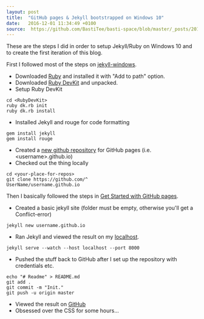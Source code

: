 ```yaml
---
layout: post
title:  "GitHub pages & Jekyll bootstrapped on Windows 10"
date:   2016-12-01 11:34:49 +0100
source:  https://github.com/BastiTee/basti-space/blob/master/_posts/2016-12-01-jekyll-github-pages-bootstrap-on-win.md
---
```

These are the steps I did in order to setup Jekyll/Ruby on Windows 10 and to create the first iteration of this blog.

First I followed most of the steps on [jekyll-windows](http://jekyll-windows.juthilo.com/).

* Downloaded [Ruby](http://rubyinstaller.org/downloads/) and installed it with "Add to path" option.
* Downloaded [Ruby DevKit](http://rubyinstaller.org/downloads/) and unpacked.
* Setup Ruby DevKit

```shell
cd <RubyDevKit>
ruby dk.rb init
ruby dk.rb install
```

* Installed Jekyll and rouge for code formatting

```shell
gem install jekyll
gem install rouge
```

* Created a [new github repository](https://github.com/new) for GitHub pages (i.e. \<username\>.github.io)
* Checked out the thing locally

```shell
cd <your-place-for-repos>
git clone https://github.com/^
UserName/username.github.io
```


Then I basically followed the steps in [Get Started with GitHub pages](https://24ways.org/2013/get-started-with-github-pages/).

* Created a basic jekyll site (folder must be empty, otherwise you'll get a Conflict-error)

```shell
jekyll new username.github.io
```

* Ran Jekyll and viewed the result on my [localhost](http://localhost:8000).

```shell
jekyll serve --watch --host localhost --port 8000
```

* Pushed the stuff back to GitHub after I set up the repository with credentials etc.

```shell
echo "# Readme" > README.md
git add .
git commit -m "Init."
git push -u origin master
```

* Viewed the result on [GitHub](https://UserName.github.io)
* Obsessed over the CSS for some hours...
